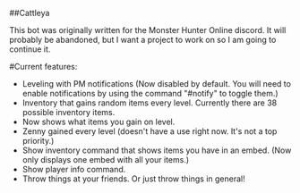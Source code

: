 ##Cattleya

This bot was originally written for the Monster Hunter Online discord.  It will probably be abandoned, but I want a project to work on so I am going to continue it.

#Current features:

- Leveling with PM notifications (Now disabled by default. You will need to enable notifications by using the command "#notify" to toggle them.)
- Inventory that gains random items every level.  Currently there are 38 possible inventory items.
- Now shows what items you gain on level.
- Zenny gained every level (doesn't have a use right now.  It's not a top priority.) 
- Show inventory command that shows items you have in an embed. (Now only displays one embed with all your items.)
- Show player info command.
- Throw things at your friends. Or just throw things in general!
